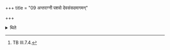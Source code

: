 +++
title = "09 अन्तराग्नी पशवो देवसंसदमागमन्"

+++

<details><summary>थिते</summary>

9. Standing in between the two fires he mutters antarāgni paśavo devasaṁsadamāgaman....[^1]   

[^1]: TB III.7.4.
</details>
